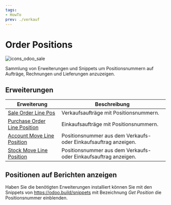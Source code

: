 ```yaml
---
tags:
- HowTo
prev: ./verkauf
---
```

# Order Positions
![icons_odoo_sale](assets/icons_odoo_sale.png)

Sammlung von Erweiterungen und Snippets um Positionsnummern auf Aufträge, Rechnungen und Lieferungen anzuzeigen.

## Erweiterungen

| Erweiterung                                                           | Beschreibung                                                     |
| --------------------------------------------------------------------- | ---------------------------------------------------------------- |
| [Sale Order Line Pos](Sale%20Order%20Line%20Pos.md)                   | Verkaufsaufträge mit Positionsnummern.                           |
| [Purchase Order Line Position](Purchase%20Order%20Line%20Position.md) | Einkaufsaufträge mit Positionsnummern.                           |
| [Account Move Line Position](Account%20Move%20Line%20Position.md)     | Positionsnummer aus dem Verkaufs- oder Einkaufsauftrag anzeigen. |
| [Stock Move Line Position](Stock%20Move%20Line%20Position.md)         | Positionsnummer aus dem Verkaufs- oder Einkaufsauftrag anzeigen.                                                                 |

## Positionen auf Berichten anzeigen

Haben Sie die benötigten Erweiterungen installiert können Sie mit den Snippets von <https://odoo.build/snippets> mit Bezeichnung *Get Position* die Positionsnummer einblenden.